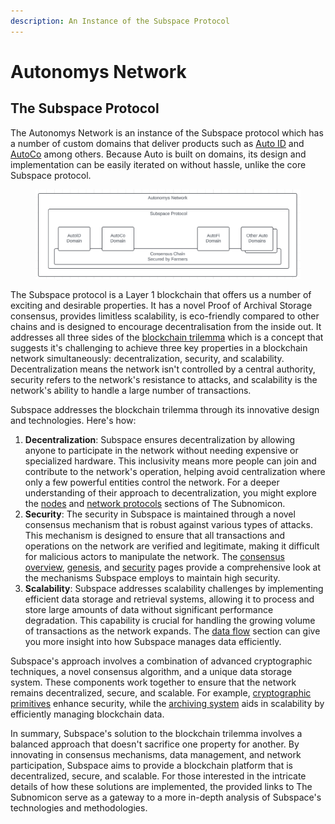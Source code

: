 ```yaml
---
description: An Instance of the Subspace Protocol
---
```


# Autonomys Network

## The Subspace Protocol

The Autonomys Network is an instance of the Subspace protocol which has a number of custom domains that deliver products such as [Auto ID](../autoid/) and [AutoCo](../autoco/) among others. Because Auto is built on domains, its design and implementation can be easily iterated on without hassle, unlike the core Subspace protocol.

<figure><img src="../../.gitbook/assets/image.png" alt=""><figcaption></figcaption></figure>

The Subspace protocol is a Layer 1 blockchain that offers us a number of exciting and desirable properties. It has a novel Proof of Archival Storage consensus, provides limitless scalability, is eco-friendly compared to other chains and is designed to encourage decentralisation from the inside out. It addresses all three sides of the [blockchain trilemma](../../additional-learning/technology-basics/the-blockchain-trilemma.md) which is a concept that suggests it's challenging to achieve three key properties in a blockchain network simultaneously: decentralization, security, and scalability. Decentralization means the network isn't controlled by a central authority, security refers to the network's resistance to attacks, and scalability is the network's ability to handle a large number of transactions.

Subspace addresses the blockchain trilemma through its innovative design and technologies. Here's how:

1. **Decentralization**: Subspace ensures decentralization by allowing anyone to participate in the network without needing expensive or specialized hardware. This inclusivity means more people can join and contribute to the network's operation, helping avoid centralization where only a few powerful entities control the network. For a deeper understanding of their approach to decentralization, you might explore the [nodes](https://subnomicon.subspace.network/docs/network/nodes) and [network protocols](https://subnomicon.subspace.network/docs/network/network\_protocols) sections of The Subnomicon.
2. **Security**: The security in Subspace is maintained through a novel consensus mechanism that is robust against various types of attacks. This mechanism is designed to ensure that all transactions and operations on the network are verified and legitimate, making it difficult for malicious actors to manipulate the network. The [consensus overview](https://subnomicon.subspace.network/docs/consensus/overview), [genesis](https://subnomicon.subspace.network/docs/consensus/genesis), and [security](https://subnomicon.subspace.network/docs/consensus/security) pages provide a comprehensive look at the mechanisms Subspace employs to maintain high security.
3. **Scalability**: Subspace addresses scalability challenges by implementing efficient data storage and retrieval systems, allowing it to process and store large amounts of data without significant performance degradation. This capability is crucial for handling the growing volume of transactions as the network expands. The [data flow](https://subnomicon.subspace.network/docs/consensus/data\_flow) section can give you more insight into how Subspace manages data efficiently.

Subspace's approach involves a combination of advanced cryptographic techniques, a novel consensus algorithm, and a unique data storage system. These components work together to ensure that the network remains decentralized, secure, and scalable. For example, [cryptographic primitives](https://subnomicon.subspace.network/docs/consensus/consensus/crypto\_primitives/) enhance security, while the [archiving system](https://subnomicon.subspace.network/docs/consensus/consensus/archiving/) aids in scalability by efficiently managing blockchain data.

In summary, Subspace's solution to the blockchain trilemma involves a balanced approach that doesn't sacrifice one property for another. By innovating in consensus mechanisms, data management, and network participation, Subspace aims to provide a blockchain platform that is decentralized, secure, and scalable. For those interested in the intricate details of how these solutions are implemented, the provided links to The Subnomicon serve as a gateway to a more in-depth analysis of Subspace's technologies and methodologies.
